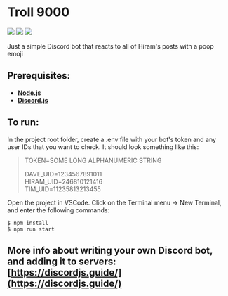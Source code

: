 # Troll 9000
![](https://img.shields.io/github/repo-size/timburr1/troll9000)
![](https://img.shields.io/github/contributors/timburr1/troll9000)
![](https://img.shields.io/github/last-commit/timburr1/troll9000)

Just a simple Discord bot that reacts to all of Hiram's posts with a poop emoji

## Prerequisites:
* [**Node.js**](https://nodejs.org/)
* [**Discord.js**](https://discord.js.org/#/)

## To run:
In the project root folder, create a .env file with your bot's token and any user IDs that you want to check. It should look something like this:
> 
> TOKEN=SOME LONG ALPHANUMERIC STRING
> 
> DAVE_UID=1234567891011  
> HIRAM_UID=246810121416  
> TIM_UID=11235813213455

Open the project in VSCode. Click on the Terminal menu -> New Terminal, and enter the following commands:
```
$ npm install  
$ npm run start
```

## More info about writing your own Discord bot, and adding it to servers: [https://discordjs.guide/](https://discordjs.guide/)
